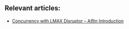 ## Relevant articles:

- [Concurrency with LMAX Disruptor – A你n Introduction](http://www.baeldung.com/lmax-disruptor-concurrency)
